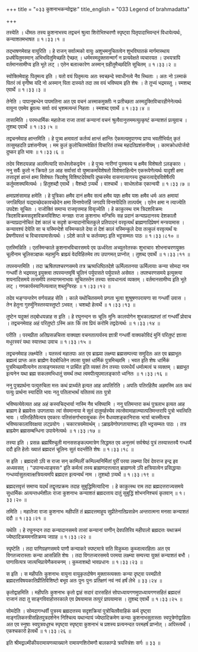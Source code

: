 +++
title = "०३३ कुशनाभकन्योद्वाहः"
title_english = "033 Legend of brahmadatta"

+++


तस्येति । धीमतः तस्य कुशनाभस्य तद्वचनं श्रुत्वा शिरोभिश्चरणौ स्पृष्ट्वा
पितृपादाभिवन्दनं विधायेत्यर्थः, कन्याशतमभाषत  ॥  १।३३।१  ॥   

  

तद्भाषणमेवाह वायुरिति । हे राजन् सर्वात्मको वायुः अशुभमनुचितत्वेन
शुभविघातकं मार्गमास्थाय प्रधर्षयितुमस्मान् अभिभवितुमिच्छति ऐच्छत् ।
धर्ममस्मदुक्तसन्मार्गं न प्रत्यवेक्षते व्यचारयत । उभयत्रापि
वर्तमानसामीप्य इति भूते लट् । एतेन बलात्कारेण अस्मान् ग्रहीतुमैच्छदिति
सूचितम्  ॥  १।३३।२  ॥   

  

स्वोक्तिमेवाहुः पितृमत्य इति । यतो वयं पितृमत्यः अतः स्वच्छन्दे
स्वाधीनत्वे नैव स्थिताः । अतः नो ऽस्माकं पितरं त्वं वृणीष्व यदि नो
अस्मान् पिता दास्यते तदा तव वयं भविष्याम इति शेषः । ते तुभ्यं भद्रमस्तु
। स्मशब्द एवार्थे  ॥  १।३३।३  ॥   

  

तेनेति । पापानुबन्धेन पापमतिना अत एव वचनं अस्माकमुक्तीः न प्रतीच्छता
अस्मदुक्तिविचारहीनेनेत्यर्थः वायुना एवमेव ब्रुवत्यः सर्वाः वयं
भृशमत्यन्तं निहताः । स्मशब्द एवार्थे  ॥  १।३३।४  ॥   

  

तासामिति । परमधार्मिकः महातेजा राजा तासां कन्यानां वचनं
श्रुत्वैवानुत्तममत्युत्कृष्टं कन्याशतं प्रत्युवाच । तुशब्द एवार्थे  ॥ 
१।३३।५  ॥   

  

तद्वचनमेवाह क्षान्तमिति । हे पुत्र्य क्षमावतां कर्तव्यं क्षान्तं
क्षान्तिः ऐकमत्यमुपागम्य प्राप्य भवतीभिर्यत् कृतं तत्सुमहदति प्रशंसनीयम्
। मम कुलं कुलोचितमवेक्षितं विचारितं तच्च महदतिप्रशंसनीयम् ।
कामक्रोधयोर्जयो दुष्कर इति भावः  ॥  १।३३।६  ॥   

  

तदेव विशदयन्नाह अलमित्यादि सार्धश्लोकद्वयेन । हे पुत्र्यः नारीणां
पुरुषस्य च क्षमैव विशेषतो ऽलङ्कारः । ननु सर्वैः कुतो न क्रियते ऽत आह
सर्वासां वो युष्माकमविशेषतो विशेषराहित्येन एकरूपेणेत्यर्थः यादृशी क्षमा
तत्तादृशं क्षान्तं क्षमा विशेषतः त्रिदशेषु विशिष्टदेवेष्वपि दुष्करमेव
वासनात्यागस्य दुष्करत्वाद्देवविशेषैरपि कर्तुमशक्यमित्यर्थः । हितुशब्दौ
एवार्थे । वैशब्दो ऽप्यर्थे । वाश्चार्थे । सार्धश्लोक एकान्वयी  ॥  १।३३।७
 ॥   

  

क्षमाप्रशंसामाह क्षमेति । हे पुत्रिकाः क्षमैव दानं क्षमैव सत्यं क्षमैव
यज्ञः क्षमैव यशः क्षमैव धर्मः अतः क्षमायां जगन्निष्ठितं
यद्यवच्छेदकावच्छेदेन क्षमा विनश्येत्तर्हि जगदपि विनश्येदिति तात्पर्यम् ।
एतेन क्षमा न त्याज्येति उपदेशः सूचितः । राजोक्तिं समाप्य राजवृत्तमाह
विसृज्येति । हे काकुत्स्थ राम त्रिदशविक्रमः
त्रिदशविक्रमसदृशविक्रमविशिष्टः मन्त्रज्ञः राजा कुशनाभः मन्त्रिभिः सह
प्रदानं कन्याप्रदानस्य देशकालौ कन्याप्रदानोचितं देशं कालं च सदृशे
कन्यादानोचितकुले प्रतिपादनं वरवृत्यर्थं ब्राह्मणादिप्रेषणं मन्त्रयामास ।
कन्यावश्यं देयेति सा च यस्मिन्देशे यस्मिन्काले देया तं देशं कालं
यस्मिन्कुले देया तत्कुलं वरवृत्यर्थं यः प्रेषणीयस्तं च
विचारयामासेत्यर्थः । ऽदेशे काले च कर्तव्यम्ऽ इति भट्टसम्मतः पाठः  ॥ 
१।३३।८१०  ॥   

  

एतस्मिन्निति । एतस्मिन्काले कुशनाभविचारसमये एव ऊर्ध्वरेता अच्युतरेतस्कः
शुभाचारः शोभनाचरणयुक्तः चूलीनाम चूलिसञ्ज्ञकः महामुनिः ब्राह्म्यं
वेदविहितमेव तप उपागमत् प्राप्नोत् । तुशब्द एवार्थे  ॥  १।३३।११  ॥   

  

तपस्यन्तमिति । तदा ऋषितपश्चरणसमये तत्र ऋष्यधिष्ठितदेशे ऊर्मिलातनया
ऊर्मिलायाः कन्या सोमदा नाम गन्धर्वी ते भद्रमस्तु इयुक्त्वा तपस्यन्तमृषिं
चूलिनं पर्युपासते पर्युपास्ते असेवत । तपश्चरणसमये इत्युक्त्या शयनादिसमये
तत्समीपे तस्यागमनाभावः सूचितस्तेन तस्याः सावधानत्वं व्यक्तम् ।
वर्तमानसामीप्य इति भूते लट् । गणकार्यस्यानित्यत्वात् शब्लुग्विरहः  ॥ 
१।३३।१२  ॥   

  

तदेव भङ्ग्यन्तरेण वर्णयन्नाह सेति । काले यथोचितसमये प्रणता भूत्वा
शुश्रूषणपरायणा सा गन्धर्वी उवास । तेन हेतुना गुरुर्मुनिस्तस्यास्तुष्टो
ऽभवत् । चशब्दो हेत्वर्थे  ॥  १।३३।१३  ॥   

  

तुष्टेन यदुक्तं तद्बोधयन्नाह स इति । हे रघुनन्दन सः चूलिः मुनिः कालयोगेन
शुभकालप्राप्तां तां गन्धर्वीं प्रोवाच । तद्वचनमेवाह अहं परितुष्टो ऽस्मि
अतः किं तव प्रियं करोमि तद्वदेत्यर्थः  ॥  १।३३।१४  ॥   

  

परीति । परमप्रीता अतिप्रसन्नचित्ता वाक्यज्ञा वचनतात्पर्यस्य ज्ञात्री
गन्धर्वी वाक्यकोविदं मुनिं परितुष्टं ज्ञात्वा मधुरस्वरं यथा स्यात्तथा
उवाच  ॥  १।३३।१५  ॥   

  

तद्वचनमेवाह लक्ष्म्येति । यतस्त्वं महातपाः अत एव ब्राह्म्या लक्ष्म्या
ब्रह्मसम्पत्त्या समुदितः अत एव ब्रह्मभूतः ब्रह्मत्वं प्राप्तः अतः
ब्राह्मेण वेदबोधितेन तपसा युक्तं धार्मिकं पुत्रमिच्छामि । भवत इति शेषः
धार्मिकं पुत्रमिच्छामीत्यनेन तत्सङ्गमस्तया न प्रार्थित इति व्यक्तं तेन
तस्याः परमधैर्यं धर्मात्मत्वं च व्यक्तम् । ब्रह्मभूत इत्यनेन यथा ब्रह्म
सकलमभिधातुं समर्थं तथा त्वमपीत्युपमालङ्कारो ध्वनितः  ॥  १।३३।१६  ॥   

  

ननु पुत्रप्रार्थना पत्युरुचिता मत्तः कथं प्रार्थ्यते इत्यत आह अपतिरिति ।
अपतिः पतिरहितैव अहमस्मि अतः कथं पत्युः प्रार्थना स्यादिति भावः नतु
पतिलाभार्थं यतितव्यं ततः पुत्रो  

भविष्यत्येवेत्यत आह अहं कस्यचिद्भार्या नास्मि नैव भविष्यामि । ननु
पतिमन्तरा कथं पुत्रलाभ इत्यत आह ब्राह्मण हे ब्रह्मवेत्तः उपगतायाः त्वां
सेवमानाया मे सुतं दातुमर्हस्येव त्वत्सेवामाहात्म्यात्पतिमन्तरापि पुत्रो
भवत्विति भावः । पतिरहितैवेत्यत्र एवकारः पतिसंसर्गाभावसूचकः तेन
वैधव्यशङ्कानिरासः भार्या चास्मीत्यत्र भविष्यत्कालाविवक्षया लट्प्रयोगः ।
चकारत्रयमेवार्थम् । ऽब्राह्म्येणोपगतायाश्चऽ इति भट्टसम्मतः पाठः । तत्र
ब्राह्म्येण ब्रह्मसम्बन्धिना उपायेनेत्यर्थः  ॥  १।३३।१७  ॥   

  

तस्या इति । प्रसन्नः ब्रह्मर्षिश्चूली मानससङ्कल्पमात्रेण सिद्धमत एव
अनुत्तमं सर्वश्रेष्ठं पुत्रं तस्यास्तस्यै गन्धर्व्यै ददौ इति हेतोः
ख्यातं ब्रह्मदत्तं चूलिनः सुतं वदन्तीति शेषः  ॥  १।३३।१८  ॥   

  

स इति । ब्रह्मदत्तो ऽपि स राजा सन् काम्पिलीं कम्पिल्यनिर्मितां पुरीं
परया लक्ष्म्या दिवं देवराज इन्द्र इव अध्यवसत् । "उपान्वध्याङ्वसः" इति
कर्मत्वं तस्य ब्राह्मणदत्तत्वात् ब्राह्मणत्वे ऽपि क्षत्रियात्वेन
प्रसिद्धायाः गन्धर्व्यासुतत्वात्क्षत्रियत्वमपि ब्रह्मदत्त इत्यन्वर्थं
नाम । तुशब्दो ऽप्यर्थे  ॥  १।३३।१९  ॥   

  

ब्रह्मदत्तवृत्तं समाप्य यदर्थं तद्वृत्तप्रक्रमः तदाह सुबुद्धिमित्यादिना
। हे काकुत्स्थ राम तदा ब्रह्मदत्तराज्यसमये सुधार्मिकः अत्यन्तधर्मशीलः
राजा कुशनाभः कन्याशतं ब्रह्मदत्ताय दातुं सुबुद्धिं शोभननिश्चयं कृतवान्
 ॥  १।३३।२०  ॥   

  

तमिति । महातेजा राजा कुशनाभः महीपतिं तं ब्रह्मदत्तमाहूय
सुप्रीतेनातिप्रसन्नेन अन्तरात्मना मनसा कन्याशतं ददौ  ॥  १।३३।२१  ॥   

  

यथेति । हे रघुनन्दन तदा कन्यादानसमये तासां कन्यानां पाणीन् देवपतिरिव
महीपालो ब्रह्मदत्तः यथाक्रमं ज्येष्ठादिक्रममनतिक्रम्य जग्राह  ॥  १।३३।२२
 ॥   

  

स्पृष्टेति । तदा पाणिग्रहणसमये पाणौ कन्याकरे स्पष्टमात्रे सति विकुब्जाः
कुब्जात्वरहिताः अत एव विगतज्वरास्ताः कन्या आसन्निति शेषः । तदा
विगतज्वरसमये परमया लक्ष्म्या सम्पत्त्या युक्तं कन्याशतं बभौ ।
पाणावित्यत्र जात्यभिप्रायेणैकवचनम् । कुब्जाशब्दो भावप्रधानः  ॥  १।३३।२३
 ॥   

  

स इति । स महीपतिः कुशनाभः वायुना वायुकृतदोषेण मुक्तास्त्यक्ताः कन्या
दृष्ट्वा परमप्रीतो ब्रह्मदत्तविषयकातिप्रीतिविशिष्टो बभूव अतः पुनः पुनः
प्रतिक्षणं नवं नवं हर्षं लेभे  ॥  ३३।२४  ॥   

  

कृतोद्वाहमिति । महीपतिः कुशनाभः कृतो द्वाहं सदारं दारसहितं
सोपाध्यायगणमुपाध्यायगणसहितं ब्रह्मदत्तं राजानं तदा तु
साङ्गविवाहोत्तरकाले एव प्रेषयामास तत्पुरं प्रापयामास । तुशब्द एवार्थे  ॥ 
१।३३।२५  ॥   

  

सोमदेति । सोमदागन्धर्वी पुत्रस्य ब्रह्मदत्तस्य सदृशक्रियां
पुत्रोचितवैवाहिकं कर्म दृष्ट्वा माङ्गलिकस्त्रीसहितपुत्रदर्शनेन निश्चित्य
यथान्यायं ज्येष्ठादिक्रमेण कन्याः कुशनाभसुतास्ताः स्वपुत्रेणोद्वाहिताः
अत एव स्नुषाः स्वपुत्रवधूश्च स्पृष्ट्वा स्पृष्ट्वा कुशनाभं च प्रशस्य
प्रत्यनन्दत परमहर्षं प्राप्नोत् । अपिस्त्वर्थे । एकश्चकारो हेत्वर्थे  ॥ 
१।३३।२६  ॥   

  

इति श्रीमद्वाल्मीकीयरामायणव्याख्याने रामायणशिरोमणौ बालकाण्डे
त्रयस्त्रिंशः सर्गः  ॥  ३३  ॥   

  

  


